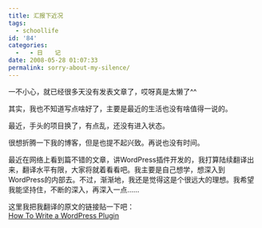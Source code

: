 ```yaml
---
title: 汇报下近况
tags:
  - schoollife
id: '84'
categories:
  -   - 日　　记
date: 2008-05-28 01:07:33
permalink: sorry-about-my-silence/
---
```


一不小心，就已经很多天没有发表文章了，哎呀真是太懒了^^  
  
其实，我也不知道写点啥好了，主要是最近的生活也没有啥值得一说的。  
  
最近，手头的项目换了，有点乱，还没有进入状态。  
  
很想折腾一下我的博客，但是也提不起兴致。再说也没有时间。  
  
最近在网络上看到篇不错的文章，讲WordPress插件开发的，我打算陆续翻译出来，翻译水平有限，大家将就着看看吧。我主要是自己想学，想深入到WordPress的内部去。不过，渐渐地，我还是觉得这是个很远大的理想。我希望我能坚持住，不断的深入，再深入一点……  
  
这里我把我翻译的原文的链接贴一下吧：  
[How To Write a WordPress Plugin](http://www.devlounge.net/extras/how-to-write-a-wordpress-plugin)